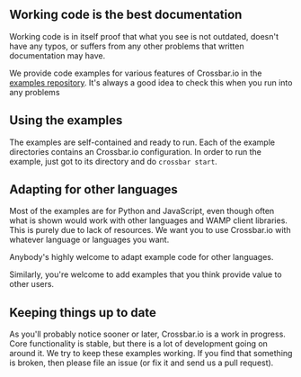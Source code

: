 ## Working code is the best documentation

Working code is in itself proof that what you see is not outdated, doesn't have any typos, or suffers from any other problems that written documentation may have. 

We provide code examples for various features of Crossbar.io in the [ examples repository](https://github.com/crossbario/crossbarexamples). It's always a good idea to check this when you run into any problems


## Using the examples

The examples are self-contained and ready to run. Each of the example directories contains an Crossbar.io configuration. In order to run the example, just got to its directory and do `crossbar start`.


## Adapting for other languages

Most of the examples are for Python and JavaScript, even though often what is shown would work with other languages and WAMP client libraries. This is purely due to lack of resources. We want you to use Crossbar.io with whatever language or languages you want.

Anybody's highly welcome to adapt example code for other languages.

Similarly, you're welcome to add examples that you think provide value to other users.

## Keeping things up to date

As you'll probably notice sooner or later, Crossbar.io is a work in progress. Core functionality is stable, but there is a lot of development going on around it. We try to keep these examples working. If you find that something is broken, then please file an issue (or fix it and send us a pull request).


